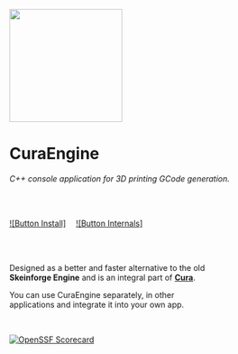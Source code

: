 
<img
    src = 'CuraEngine.ico'
    width = 200
/>

# CuraEngine


*C++ console application for 3D printing GCode generation.*

<br>
<br>

[![Button Install]][Install]   
[![Button Internals]][Internals]

<br>
<br>


Designed as a better and faster alternative to the old <br>
**Skeinforge Engine** and is an integral part of **[Cura]**.

You can use CuraEngine separately, in other <br>
applications and integrate it into your own app.

<br>

[![OpenSSF Scorecard](https://api.securityscorecards.dev/projects/github.com/Ultimaker/CuraEngine/badge)](https://api.securityscorecards.dev/projects/github.com/Ultimaker/CuraEngine)

<br>

<!----------------------------------------------------------------------------->

[Contributors]: https://github.com/Ultimaker/CuraEngine/graphs/contributors
[PullRequests]: https://github.com/Ultimaker/CuraEngine/pulls
[Internals]: https://github.com/Ultimaker/CuraEngine/wiki/Internals
[Install]: https://github.com/Ultimaker/CuraEngine/wiki/Building-CuraEngine-From-Source
[Closed]: https://github.com/Ultimaker/CuraEngine/issues?q=is%3Aissue+is%3Aclosed
[Issues]: https://github.com/Ultimaker/CuraEngine/issues
[Conan]: https://github.com/Ultimaker/CuraEngine/actions/workflows/conan-package.yml
[Test]: https://github.com/Ultimaker/CuraEngine/actions/workflows/unit-test.yml
[Cura]: https://github.com/Ultimaker/Cura

[License]: LICENSE
[#]: #


<!---------------------------------[ Badges ]---------------------------------->

[Badge Contributors]: https://img.shields.io/github/contributors/ultimaker/CuraEngine?style=for-the-badge&logoColor=white&labelColor=db5e8a&color=ab4a6c&logo=GitHub
[Badge PullRequests]: https://img.shields.io/github/issues-pr/ultimaker/CuraEngine?style=for-the-badge&logoColor=white&labelColor=bb9f3e&color=937d31&logo=GitExtensions
[Badge License]: https://img.shields.io/badge/License-AGPL3-336887.svg?style=for-the-badge&labelColor=458cb5&logoColor=white&logo=GNU
[Badge Closed]: https://img.shields.io/github/issues-closed/ultimaker/CuraEngine?style=for-the-badge&logoColor=white&labelColor=629944&color=446a30&logo=AddThis
[Badge Issues]: https://img.shields.io/github/issues/ultimaker/CuraEngine?style=for-the-badge&logoColor=white&labelColor=c34360&color=933349&logo=AdBlock
[Badge Conan]: https://img.shields.io/github/workflow/status/Ultimaker/CuraEngine/conan-package?style=for-the-badge&logoColor=white&labelColor=6185aa&color=4c6987&logo=Conan&label=Conan%20Package
[Badge Test]: https://img.shields.io/github/workflow/status/Ultimaker/CuraEngine/unit-test?style=for-the-badge&logoColor=white&labelColor=4a999d&color=346c6e&logo=Codacy&label=Unit%20Test
[Badge Size]: https://img.shields.io/github/repo-size/ultimaker/CuraEngine?style=for-the-badge&logoColor=white&labelColor=715a97&color=584674&logo=GoogleAnalytics


<!---------------------------------[ Buttons ]--------------------------------->


